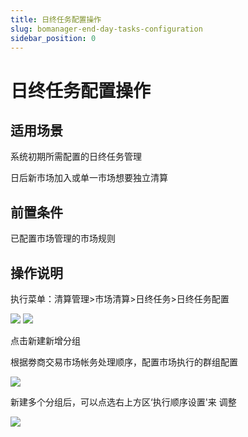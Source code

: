 ```yaml
---
title: 日终任务配置操作
slug: bomanager-end-day-tasks-configuration
sidebar_position: 0
---
```



# 日终任务配置操作

## 适用场景

系统初期所需配置的日终任务管理

日后新市场加入或单一市场想要独立清算

## 前置条件

已配置市场管理的市场规则

## 操作说明

执行菜单：清算管理&gt;市场清算&gt;日终任务&gt;日终任务配置

<img src="/assets/KDKMb1AMLoc7VCxdgPDcVdMOnle.png"/>

<img src="/assets/DavnbHvmOoQTVJx3CX8cdsxbnxb.png"/>

点击新建新增分组

根据劵商交易市场帐务处理顺序，配置市场执行的群组配置

<img src="/assets/LenTbnvd5ooT09x3fo3c4sVen6d.png"/>

新建多个分组后，可以点选右上方区‘执行顺序设置'来 调整

<img src="/assets/HsrqbKZ7Pobgibx4uThcxBE0nNc.png"/>

